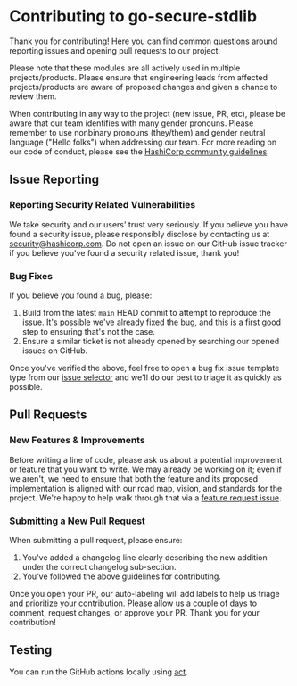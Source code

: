 # Contributing to go-secure-stdlib

Thank you for contributing! Here you can find common questions around reporting
issues and opening pull requests to our project.

Please note that these modules are all actively used in multiple
projects/products.  Please ensure that engineering leads from affected
projects/products are aware of proposed changes and given a chance to review
them. 

When contributing in any way to the project (new issue, PR, etc), please be
aware that our team identifies with many gender pronouns. Please remember to use
nonbinary pronouns (they/them) and gender neutral language ("Hello folks") when
addressing our team. For more reading on our code of conduct, please see the
[HashiCorp community
guidelines](https://www.hashicorp.com/community-guidelines).  

## Issue Reporting
### Reporting Security Related Vulnerabilities

We take security and our users' trust very seriously. If you believe you have
found a security issue, please responsibly disclose by contacting us at
security@hashicorp.com. Do not open an issue on our GitHub issue tracker if you
believe you've found a security related issue, thank you!

### Bug Fixes

If you believe you found a bug, please:

1. Build from the latest `main` HEAD commit to attempt to reproduce the issue.
   It's possible we've already fixed the bug, and this is a first good step to
   ensuring that's not the case. 
1. Ensure a similar ticket is not already opened by searching our opened issues
   on GitHub. 


Once you've verified the above, feel free to open a bug fix issue template type
from our [issue
selector](https://github.com/hashicorp/go-secure-stdlib/issues/new/choose) and
we'll do our best to triage it as quickly as possible. 

## Pull Requests

### New Features & Improvements

Before writing a line of code, please ask us about a potential improvement or
feature that you want to write. We may  already be working on it; even if we
aren't, we need to ensure that both the feature and its proposed implementation
is aligned with our road map, vision, and standards for the project. We're happy
to help walk through that via a [feature request
issue](https://github.com/hashicorp/go-secure-stdlib/issues/new/choose).

### Submitting a New Pull Request

When submitting a pull request, please ensure:

1. You've added a changelog line clearly describing the new addition under the
   correct changelog sub-section. 
2. You've followed the above guidelines for contributing.

Once you open your PR, our auto-labeling will add labels to help us triage and
prioritize your contribution. Please allow us a couple of days to comment,
request changes, or approve your PR. Thank you  for your contribution!

## Testing

You can run the GitHub actions locally using
[act](https://github.com/nektos/act).  

